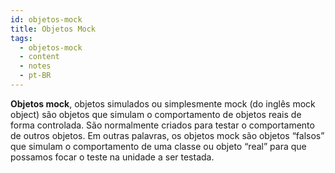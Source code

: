 ```yaml
---
id: objetos-mock
title: Objetos Mock
tags:
  - objetos-mock
  - content
  - notes
  - pt-BR
---
```


**Objetos mock**, objetos simulados ou simplesmente mock (do inglês mock object) são objetos que simulam o comportamento de objetos reais de forma controlada. São normalmente criados para testar o comportamento de outros objetos. Em outras palavras, os objetos mock são objetos “falsos” que simulam o comportamento de uma classe ou objeto “real” para que possamos focar o teste na unidade a ser testada.